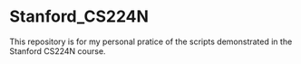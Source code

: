 # Stanford_CS224N
This repository is for my personal pratice of the scripts demonstrated in the Stanford CS224N course. 
